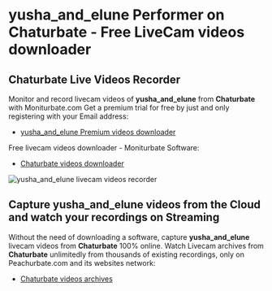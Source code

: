 # yusha_and_elune Performer on Chaturbate - Free LiveCam videos downloader

## Chaturbate Live Videos Recorder

Monitor and record livecam videos of **yusha_and_elune** from **Chaturbate** with Moniturbate.com
Get a premium trial for free by just and only registering with your Email address:
* [yusha_and_elune Premium videos downloader](https://moniturbate.com/request-demo-licence-key.html)

Free livecam videos downloader - Moniturbate Software:
* [Chaturbate videos downloader](https://moniturbate.com/moniturbate-download-software.html)

![yusha_and_elune livecam videos recorder](https://peachurnet.com/templates/moniturbate-software.png)


## Capture yusha_and_elune videos from the Cloud and watch your recordings on Streaming

Without the need of downloading a software, capture **yusha_and_elune** livecam videos from **Chaturbate** 100% online.
Watch Livecam archives from **Chaturbate** unlimitedly from thousands of existing recordings, only on Peachurbate.com and its websites network:
* [Chaturbate videos archives](https://peachurnet.com/)